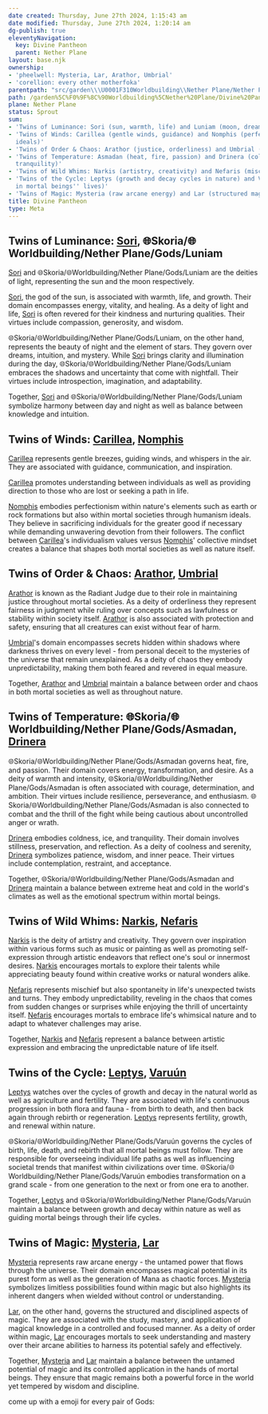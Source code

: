 ```yaml
---
date created: Thursday, June 27th 2024, 1:15:43 am
date modified: Thursday, June 27th 2024, 1:20:14 am
dg-publish: true
eleventyNavigation:
  key: Divine Pantheon
  parent: Nether Plane
layout: base.njk
ownership:
- 'pheelwell: Mysteria, Lar, Arathor, Umbrial'
- 'corellion: every other motherfoka'
parentpath: "src/garden\\\U0001F310Worldbuilding\\Nether Plane/Nether Plane.md"
path: /garden%5C%F0%9F%8C%90Worldbuilding%5CNether%20Plane/Divine%20Pantheon/
plane: Nether Plane
status: Sprout
sum:
- 'Twins of Luminance: Sori (sun, warmth, life) and Luniam (moon, dreams, intuition)'
- 'Twins of Winds: Carillea (gentle winds, guidance) and Nomphis (perfectionism, humanism
  ideals)'
- 'Twins of Order & Chaos: Arathor (justice, orderliness) and Umbrial (secrets, chaos)'
- 'Twins of Temperature: Asmadan (heat, fire, passion) and Drinera (coldness, ice,
  tranquility)'
- 'Twins of Wild Whims: Narkis (artistry, creativity) and Nefaris (mischief, unpredictability)'
- 'Twins of the Cycle: Leptys (growth and decay cycles in nature) and Varuún (cycles
  in mortal beings'' lives)'
- 'Twins of Magic: Mysteria (raw arcane energy) and Lar (structured magic discipline)'
title: Divine Pantheon
type: Meta
---
```


## Twins of Luminance: [Sori](/garden/%F0%9F%8C%90Worldbuilding%5CNether%20Plane%5CGods/Sori), 🌐Skoria/🌐Worldbuilding/Nether Plane/Gods/Luniam

[Sori](/garden/%F0%9F%8C%90Worldbuilding%5CNether%20Plane%5CGods/Sori) and 🌐Skoria/🌐Worldbuilding/Nether Plane/Gods/Luniam are the deities of light, representing the sun and the moon respectively. 

[Sori](/garden/%F0%9F%8C%90Worldbuilding%5CNether%20Plane%5CGods/Sori), the god of the sun, is associated with warmth, life, and growth. Their domain encompasses energy, vitality, and healing. As a deity of light and life, [Sori](/garden/%F0%9F%8C%90Worldbuilding%5CNether%20Plane%5CGods/Sori) is often revered for their kindness and nurturing qualities. Their virtues include compassion, generosity, and wisdom.

🌐Skoria/🌐Worldbuilding/Nether Plane/Gods/Luniam, on the other hand, represents the beauty of night and the element of stars. They govern over dreams, intuition, and mystery. While [Sori](/garden/%F0%9F%8C%90Worldbuilding%5CNether%20Plane%5CGods/Sori) brings clarity and illumination during the day, 🌐Skoria/🌐Worldbuilding/Nether Plane/Gods/Luniam embraces the shadows and uncertainty that come with nightfall. Their virtues include introspection, imagination, and adaptability.

Together, [Sori](/garden/%F0%9F%8C%90Worldbuilding%5CNether%20Plane%5CGods/Sori) and 🌐Skoria/🌐Worldbuilding/Nether Plane/Gods/Luniam symbolize harmony between day and night as well as balance between knowledge and intuition.

## Twins of Winds: [Carillea](/garden/%F0%9F%8C%90Worldbuilding%5CNether%20Plane%5CGods/Carillea), [Nomphis](/garden/%F0%9F%8C%90Worldbuilding%5CNether%20Plane%5CGods/Nomphis)

[Carillea](/garden/%F0%9F%8C%90Worldbuilding%5CNether%20Plane%5CGods/Carillea) represents gentle breezes, guiding winds, and whispers in the air. They are associated with guidance, communication, and inspiration. 

[Carillea](/garden/%F0%9F%8C%90Worldbuilding%5CNether%20Plane%5CGods/Carillea) promotes understanding between individuals as well as providing direction to those who are lost or seeking a path in life.

[Nomphis](/garden/%F0%9F%8C%90Worldbuilding%5CNether%20Plane%5CGods/Nomphis) embodies perfectionism within nature's elements such as earth or rock formations but also within mortal societies through humanism ideals. They believe in sacrificing individuals for the greater good if necessary while demanding unwavering devotion from their followers. The conflict between [Carillea](/garden/%F0%9F%8C%90Worldbuilding%5CNether%20Plane%5CGods/Carillea)'s individualism values versus [Nomphis](/garden/%F0%9F%8C%90Worldbuilding%5CNether%20Plane%5CGods/Nomphis)' collective mindset creates a balance that shapes both mortal societies as well as nature itself.

## Twins of Order & Chaos: [Arathor](/garden/%F0%9F%8C%90Worldbuilding%5CNether%20Plane%5CGods/Arathor), [Umbrial](/garden/%F0%9F%8C%90Worldbuilding%5CNether%20Plane%5CGods/Umbrial)

[Arathor](/garden/%F0%9F%8C%90Worldbuilding%5CNether%20Plane%5CGods/Arathor) is known as the Radiant Judge due to their role in maintaining justice throughout mortal societies. As a deity of orderliness they represent fairness in judgment while ruling over concepts such as lawfulness or stability within society itself. [Arathor](/garden/%F0%9F%8C%90Worldbuilding%5CNether%20Plane%5CGods/Arathor) is also associated with protection and safety, ensuring that all creatures can exist without fear of harm.

[Umbrial](/garden/%F0%9F%8C%90Worldbuilding%5CNether%20Plane%5CGods/Umbrial)'s domain encompasses secrets hidden within shadows where darkness thrives on every level - from personal deceit to the mysteries of the universe that remain unexplained. As a deity of chaos they embody unpredictability, making them both feared and revered in equal measure.

Together, [Arathor](/garden/%F0%9F%8C%90Worldbuilding%5CNether%20Plane%5CGods/Arathor) and [Umbrial](/garden/%F0%9F%8C%90Worldbuilding%5CNether%20Plane%5CGods/Umbrial) maintain a balance between order and chaos in both mortal societies as well as throughout nature.

## Twins of Temperature: 🌐Skoria/🌐Worldbuilding/Nether Plane/Gods/Asmadan, [Drinera](/garden/%F0%9F%8C%90Worldbuilding%5CNether%20Plane%5CGods/Drinera)

🌐Skoria/🌐Worldbuilding/Nether Plane/Gods/Asmadan governs heat, fire, and passion. Their domain covers energy, transformation, and desire. As a deity of warmth and intensity, 🌐Skoria/🌐Worldbuilding/Nether Plane/Gods/Asmadan is often associated with courage, determination, and ambition. Their virtues include resilience, perseverance, and enthusiasm. 🌐Skoria/🌐Worldbuilding/Nether Plane/Gods/Asmadan is also connected to combat and the thrill of the fight while being cautious about uncontrolled anger or wrath.

[Drinera](/garden/%F0%9F%8C%90Worldbuilding%5CNether%20Plane%5CGods/Drinera) embodies coldness, ice, and tranquility. Their domain involves stillness, preservation, and reflection. As a deity of coolness and serenity, [Drinera](/garden/%F0%9F%8C%90Worldbuilding%5CNether%20Plane%5CGods/Drinera) symbolizes patience, wisdom, and inner peace. Their virtues include contemplation, restraint, and acceptance.

Together, 🌐Skoria/🌐Worldbuilding/Nether Plane/Gods/Asmadan and [Drinera](/garden/%F0%9F%8C%90Worldbuilding%5CNether%20Plane%5CGods/Drinera) maintain a balance between extreme heat and cold in the world's climates as well as the emotional spectrum within mortal beings.

## Twins of Wild Whims: [Narkis](/garden/%F0%9F%8C%90Worldbuilding%5CNether%20Plane%5CGods/Narkis), [Nefaris](/garden/%F0%9F%8C%90Worldbuilding%5CNether%20Plane%5CGods%5CNefaris/Nefaris)

[Narkis](/garden/%F0%9F%8C%90Worldbuilding%5CNether%20Plane%5CGods/Narkis) is the deity of artistry and creativity. They govern over inspiration within various forms such as music or painting as well as promoting self-expression through artistic endeavors that reflect one's soul or innermost desires. [Narkis](/garden/%F0%9F%8C%90Worldbuilding%5CNether%20Plane%5CGods/Narkis) encourages mortals to explore their talents while appreciating beauty found within creative works or natural wonders alike.

[Nefaris](/garden/%F0%9F%8C%90Worldbuilding%5CNether%20Plane%5CGods%5CNefaris/Nefaris) represents mischief but also spontaneity in life's unexpected twists and turns. They embody unpredictability, reveling in the chaos that comes from sudden changes or surprises while enjoying the thrill of uncertainty itself. [Nefaris](/garden/%F0%9F%8C%90Worldbuilding%5CNether%20Plane%5CGods%5CNefaris/Nefaris) encourages mortals to embrace life's whimsical nature and to adapt to whatever challenges may arise.

Together, [Narkis](/garden/%F0%9F%8C%90Worldbuilding%5CNether%20Plane%5CGods/Narkis) and [Nefaris](/garden/%F0%9F%8C%90Worldbuilding%5CNether%20Plane%5CGods%5CNefaris/Nefaris) represent a balance between artistic expression and embracing the unpredictable nature of life itself.

## Twins of the Cycle: [Leptys](/garden/%F0%9F%8C%90Worldbuilding%5CNether%20Plane%5CGods/Leptys), [Varuún](/garden/%F0%9F%8C%90Worldbuilding%5CNether%20Plane%5CGods/Varu%C3%BAn)

[Leptys](/garden/%F0%9F%8C%90Worldbuilding%5CNether%20Plane%5CGods/Leptys) watches over the cycles of growth and decay in the natural world as well as agriculture and fertility. They are associated with life's continuous progression in both flora and fauna - from birth to death, and then back again through rebirth or regeneration. [Leptys](/garden/%F0%9F%8C%90Worldbuilding%5CNether%20Plane%5CGods/Leptys) represents fertility, growth, and renewal within nature.

🌐Skoria/🌐Worldbuilding/Nether Plane/Gods/Varuún governs the cycles of birth, life, death, and rebirth that all mortal beings must follow. They are responsible for overseeing individual life paths as well as influencing societal trends that manifest within civilizations over time. 🌐Skoria/🌐Worldbuilding/Nether Plane/Gods/Varuún embodies transformation on a grand scale - from one generation to the next or from one era to another.

Together, [Leptys](/garden/%F0%9F%8C%90Worldbuilding%5CNether%20Plane%5CGods/Leptys) and 🌐Skoria/🌐Worldbuilding/Nether Plane/Gods/Varuún maintain a balance between growth and decay within nature as well as guiding mortal beings through their life cycles.

## Twins of Magic: [Mysteria](/garden/%F0%9F%8C%90Worldbuilding%5CNether%20Plane%5CGods/Mysteria), [Lar](/garden/%F0%9F%8C%90Worldbuilding%5CNether%20Plane%5CGods/Lar)

[Mysteria](/garden/%F0%9F%8C%90Worldbuilding%5CNether%20Plane%5CGods/Mysteria) represents raw arcane energy - the untamed power that flows through the universe. Their domain encompasses magical potential in its purest form as well as the generation of Mana as chaotic forces. [Mysteria](/garden/%F0%9F%8C%90Worldbuilding%5CNether%20Plane%5CGods/Mysteria) symbolizes limitless possibilities found within magic but also highlights its inherent dangers when wielded without control or understanding.

[Lar](/garden/%F0%9F%8C%90Worldbuilding%5CNether%20Plane%5CGods/Lar), on the other hand, governs the structured and disciplined aspects of magic. They are associated with the study, mastery, and application of magical knowledge in a controlled and focused manner. As a deity of order within magic, [Lar](/garden/%F0%9F%8C%90Worldbuilding%5CNether%20Plane%5CGods/Lar) encourages mortals to seek understanding and mastery over their arcane abilities to harness its potential safely and effectively.

Together, [Mysteria](/garden/%F0%9F%8C%90Worldbuilding%5CNether%20Plane%5CGods/Mysteria) and [Lar](/garden/%F0%9F%8C%90Worldbuilding%5CNether%20Plane%5CGods/Lar) maintain a balance between the untamed potential of magic and its controlled application in the hands of mortal beings. They ensure that magic remains both a powerful force in the world yet tempered by wisdom and discipline.

come up with a emoji for every pair of Gods: